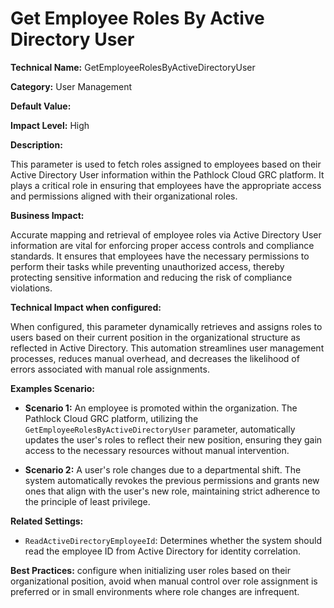 # Get Employee Roles By Active Directory User

**Technical Name:** GetEmployeeRolesByActiveDirectoryUser

**Category:** User Management

**Default Value:**

**Impact Level:** High

**Description:**

This parameter is used to fetch roles assigned to employees based on their Active Directory User information within the Pathlock Cloud GRC platform. It plays a critical role in ensuring that employees have the appropriate access and permissions aligned with their organizational roles.

**Business Impact:**

Accurate mapping and retrieval of employee roles via Active Directory User information are vital for enforcing proper access controls and compliance standards. It ensures that employees have the necessary permissions to perform their tasks while preventing unauthorized access, thereby protecting sensitive information and reducing the risk of compliance violations.

**Technical Impact when configured:**

When configured, this parameter dynamically retrieves and assigns roles to users based on their current position in the organizational structure as reflected in Active Directory. This automation streamlines user management processes, reduces manual overhead, and decreases the likelihood of errors associated with manual role assignments.

**Examples Scenario:**

- **Scenario 1:** An employee is promoted within the organization. The Pathlock Cloud GRC platform, utilizing the `GetEmployeeRolesByActiveDirectoryUser` parameter, automatically updates the user's roles to reflect their new position, ensuring they gain access to the necessary resources without manual intervention.
  
- **Scenario 2:** A user's role changes due to a departmental shift. The system automatically revokes the previous permissions and grants new ones that align with the user's new role, maintaining strict adherence to the principle of least privilege.

**Related Settings:**

- `ReadActiveDirectoryEmployeeId`: Determines whether the system should read the employee ID from Active Directory for identity correlation.

**Best Practices:** configure when initializing user roles based on their organizational position, avoid when manual control over role assignment is preferred or in small environments where role changes are infrequent.